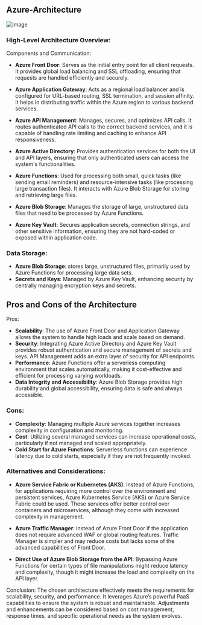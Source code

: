 ## Azure-Architecture
![image](https://github.com/jester91/Azure-Architecture-/assets/50679897/6991f7e3-eaf1-4683-8cd3-d81fd98e9de8)


### High-Level Architecture Overview:
Components and Communication:
- **Azure Front Door**: Serves as the initial entry point for all client requests. It provides global load balancing and SSL offloading, ensuring that requests are handled efficiently and securely.

- **Azure Application Gateway**: Acts as a regional load balancer and is configured for URL-based routing, SSL termination, and session affinity. It helps in distributing traffic within the Azure region to various backend services.

- **Azure API Management**: Manages, secures, and optimizes API calls. It routes authenticated API calls to the correct backend services, and it is capable of handling rate limiting and caching to enhance API responsiveness.

- **Azure Active Directory**: Provides authentication services for both the UI and API layers, ensuring that only authenticated users can access the system's functionalities.

- **Azure Functions**: Used for processing both small, quick tasks (like sending email reminders) and resource-intensive tasks (like processing large transaction files). It interacts with Azure Blob Storage for storing and retrieving large files.

- **Azure Blob Storage**: Manages the storage of large, unstructured data files that need to be processed by Azure Functions.

- **Azure Key Vault**: Secures application secrets, connection strings, and other sensitive information, ensuring they are not hard-coded or exposed within application code.

### Data Storage:
- **Azure Blob Storage**:  stores large, unstructured files, primarily used by Azure Functions for processing large data sets.
- **Secrets and Keys**: Managed by Azure Key Vault, enhancing security by centrally managing encryption keys and secrets.
## Pros and Cons of the Architecture
Pros:
- **Scalability**: The use of Azure Front Door and Application Gateway allows the system to handle high loads and scale based on demand.
- **Security**: Integrating Azure Active Directory and Azure Key Vault provides robust authentication and secure management of secrets and keys. API Management adds an extra layer of security for API endpoints.
- **Performance**: Azure Functions offer a serverless computing environment that scales automatically, making it cost-effective and efficient for processing varying workloads.
- **Data Integrity and Accessibility**: Azure Blob Storage provides high durability and global accessibility, ensuring data is safe and always accessible.
### Cons:
- **Complexity**: Managing multiple Azure services together increases complexity in configuration and monitoring.
- **Cost**: Utilizing several managed services can increase operational costs, particularly if not managed and scaled appropriately.
- **Cold Start for Azure Functions**: Serverless functions can experience latency due to cold starts, especially if they are not frequently invoked.

### Alternatives and Considerations:
- **Azure Service Fabric or Kubernetes (AKS)**: Instead of Azure Functions, for applications requiring more control over the environment and persistent services, Azure Kubernetes Service (AKS) or Azure Service Fabric could be used. These services offer better control over containers and microservices, although they come with increased complexity in management.

- **Azure Traffic Manager**: Instead of Azure Front Door if the application does not require advanced WAF or global routing features. Traffic Manager is simpler and may reduce costs but lacks some of the advanced capabilities of Front Door.

- **Direct Use of Azure Blob Storage from the API**: Bypassing Azure Functions for certain types of file manipulations might reduce latency and complexity, though it might increase the load and complexity on the API layer.

Conclusion:
The chosen architecture effectively meets the requirements for scalability, security, and performance. It leverages Azure’s powerful PaaS capabilities to ensure the system is robust and maintainable. Adjustments and enhancements can be considered based on cost management, response times, and specific operational needs as the system evolves.
